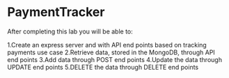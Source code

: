# PaymentTracker
After completing this lab you will be able to:

1.Create an express server and with API end points based on tracking payments use case
2.Retrieve data, stored in the MongoDB, through API end points
3.Add data through POST end points
4.Update the data through UPDATE end points
5.DELETE the data through DELETE end points
